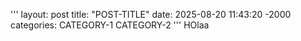 '''
layout: post
title: "POST-TITLE"
date: 2025-08-20 11:43:20 -2000
categories: CATEGORY-1 CATEGORY-2
'''
HOlaa
